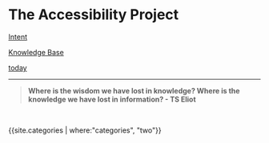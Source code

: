 
# The Accessibility Project


[Intent](./intent.md)

[Knowledge Base](./knowledgebase/knowledgeBase.md)

[today](./knowledgebase/today.html)

<hr>

> **Where is the wisdom we have lost in knowledge? Where is the knowledge we have lost in information? - TS Eliot**

<br>

{{site.categories | where:"categories", "two"}}

<br>

